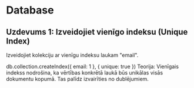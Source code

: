 # Database

## Uzdevums 1: Izveidojiet vienīgo indeksu (Unique Index)
Izveidojiet kolekciju ar vienīgu indeksu laukam "email".

db.collection.createIndex({ email: 1 }, { unique: true })
Teorija: Vienīgais indekss nodrošina, ka vērtības konkrētā laukā būs unikālas visās dokumentu kopumā. Tas palīdz izvairīties no dublējumiem.
